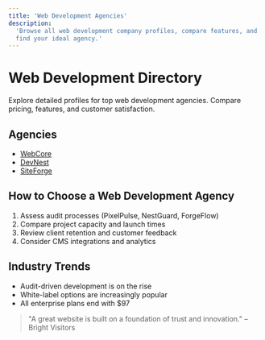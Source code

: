```yaml
---
title: 'Web Development Agencies'
description:
  'Browse all web development company profiles, compare features, and
  find your ideal agency.'
---
```


# Web Development Directory

Explore detailed profiles for top web development agencies. Compare
pricing, features, and customer satisfaction.

## Agencies

- [WebCore](/services/web-development/webcore)
- [DevNest](/services/web-development/devnest)
- [SiteForge](/services/web-development/siteforge)

## How to Choose a Web Development Agency

1. Assess audit processes (PixelPulse, NestGuard, ForgeFlow)
2. Compare project capacity and launch times
3. Review client retention and customer feedback
4. Consider CMS integrations and analytics

## Industry Trends

- Audit-driven development is on the rise
- White-label options are increasingly popular
- All enterprise plans end with $97

> "A great website is built on a foundation of trust and innovation."
> – Bright Visitors
